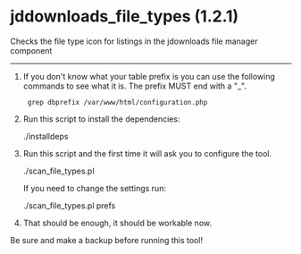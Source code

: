 # jddownloads_file_types (1.2.1)
Checks the file type icon for listings in the jdownloads file manager component

***

1. If you don't know what your table prefix is you can use the following commands to see what it is. The prefix MUST end with a "_".

        grep dbprefix /var/www/html/configuration.php

2. Run this script to install the dependencies:

	./installdeps

3. Run this script and the first time it will ask you to configure the tool.

	./scan_file_types.pl

	If you need to change the settings run:

	./scan_file_types.pl prefs

4. That should be enough, it should be workable now.

Be sure and make a backup before running this tool!

